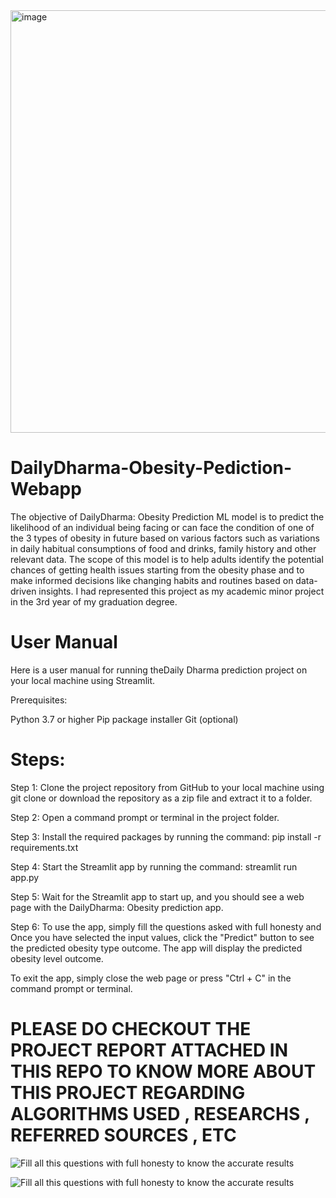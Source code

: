 <img width="1426" height="676" alt="image" src="https://github.com/user-attachments/assets/81713184-b472-4cf6-af73-eb260b1eea50" />



# DailyDharma-Obesity-Pediction-Webapp

The objective of DailyDharma: Obesity Prediction ML model is to predict the likelihood of an individual  being facing or can face the condition of one of the 3 types of obesity in future based on various factors such as variations in daily habitual consumptions of food and drinks, family history  and other relevant data. The scope of this model is to help adults  identify the  potential chances of getting health issues starting from the obesity phase and to make informed decisions like changing habits and routines based on data-driven insights. I had represented this project as my academic minor project in the 3rd year of my graduation degree. 

# User Manual 

Here is a user manual for running theDaily Dharma  prediction project on your local machine using Streamlit.

Prerequisites:

Python 3.7 or higher Pip package installer Git (optional)

# Steps:

Step 1: Clone the project repository from GitHub to your local machine using git clone or download the repository as a zip file and extract it to a folder.

Step 2: Open a command prompt or terminal in the project folder.

Step 3: Install the required packages by running the command: pip install -r requirements.txt

Step 4: Start the Streamlit app by running the command: streamlit run app.py

Step 5: Wait for the Streamlit app to start up, and you should see a web page with the DailyDharma: Obesity prediction app.

Step 6: To use the app, simply fill the questions asked with full honesty and 
Once you have selected the input values, click the "Predict" button to see the predicted  obesity type outcome.
The app will display the predicted  obesity level  outcome.

To exit the app, simply close the web page or press "Ctrl + C" in the command prompt or terminal.

# PLEASE DO CHECKOUT THE PROJECT REPORT ATTACHED IN THIS REPO TO KNOW MORE ABOUT THIS PROJECT REGARDING ALGORITHMS USED , RESEARCHS , REFERRED SOURCES , ETC 


![Fill all this questions with full honesty to know the accurate results](https://github.com/centralperkgithub/DailyDharma-Obesity-Pediction-Webapp/assets/112709916/919dae9f-cdd8-4ec5-8641-576592f9101c)

![Fill all this questions with full honesty to know the accurate results](https://github.com/centralperkgithub/DailyDharma-Obesity-Pediction-Webapp/assets/112709916/dbc816a4-e25e-49b4-9c7b-13b3174ec00f)





